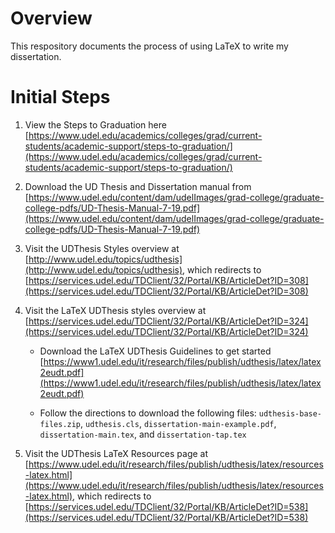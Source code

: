 # Overview
This respository documents the process of using LaTeX to write my dissertation.


# Initial Steps

1. View the Steps to Graduation here [https://www.udel.edu/academics/colleges/grad/current-students/academic-support/steps-to-graduation/](https://www.udel.edu/academics/colleges/grad/current-students/academic-support/steps-to-graduation/)

1. Download the UD Thesis and Dissertation manual from [https://www.udel.edu/content/dam/udelImages/grad-college/graduate-college-pdfs/UD-Thesis-Manual-7-19.pdf](https://www.udel.edu/content/dam/udelImages/grad-college/graduate-college-pdfs/UD-Thesis-Manual-7-19.pdf)

1. Visit the UDThesis Styles overview at [http://www.udel.edu/topics/udthesis](http://www.udel.edu/topics/udthesis), which redirects to [https://services.udel.edu/TDClient/32/Portal/KB/ArticleDet?ID=308](https://services.udel.edu/TDClient/32/Portal/KB/ArticleDet?ID=308)

1. Visit the LaTeX UDThesis styles overview at [https://services.udel.edu/TDClient/32/Portal/KB/ArticleDet?ID=324](https://services.udel.edu/TDClient/32/Portal/KB/ArticleDet?ID=324)

    - Download the LaTeX UDThesis Guidelines to get started [https://www1.udel.edu/it/research/files/publish/udthesis/latex/latex2eudt.pdf](https://www1.udel.edu/it/research/files/publish/udthesis/latex/latex2eudt.pdf)

    - Follow the directions to download the following files: `udthesis-base-files.zip`, `udthesis.cls`, `dissertation-main-example.pdf`, `dissertation-main.tex`, and `dissertation-tap.tex`

1. Visit the UDThesis LaTeX Resources page at [https://www.udel.edu/it/research/files/publish/udthesis/latex/resources-latex.html](https://www.udel.edu/it/research/files/publish/udthesis/latex/resources-latex.html), which redirects to [https://services.udel.edu/TDClient/32/Portal/KB/ArticleDet?ID=538](https://services.udel.edu/TDClient/32/Portal/KB/ArticleDet?ID=538)